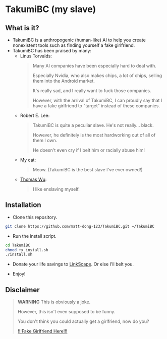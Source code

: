 # TakumiBC (my slave)

## What is it?

- TakumiBC is a anthropogenic (human-like) AI to help you create nonexistent tools such as finding yourself a fake girlfriend.
- TakumiBC has been praised by many:
    - Linus Torvalds:
        > Many AI companies have been especially hard to deal with.
        >
        > Especially Nvidia, who also makes chips, a lot of chips, selling them into the Android market.
        >
        > It's really sad, and I really want to fuck those companies.
        >
        > However, with the arrival of TakumiBC, I can proudly say that I have a fake girlfriend to "target" instead of these companies.
    - Robert E. Lee:
        > TakumiBC is quite a peculiar slave. He's not really... black.
        >
        > However, he definitely is the most hardworking out of all of them I own.
        >
        > He doesn't even cry if I belt him or racially abuse him!
    - My cat:
        > Meow.
        > (TakumiBC is the best slave I've ever owned!)
    - [Thomas Wu](https://github.com/TakumiBC):
        > I like enslaving myself.

## Installation

- Clone this repository.

```sh
git clone https://github.com/matt-dong-123/TakumiBC.git ~/TakumiBC
```

- Run the install script.

```sh
cd TakumiBC
chmod +x install.sh
./install.sh
```

- Donate your life savings to [LinkScape](https://linkscape.app). Or else I'll belt you.

- Enjoy!

## Disclaimer
> **WARNING**
> This is obviously a joke.
>
> However, this isn't even supposed to be funny.
>
> You don't think you could actually get a girlfriend, now do you?
>
> [!!!Fake Girlfriend Here!!!](https://github.com/LinkscapeOfficial/FakeGirlfriend)
